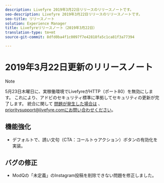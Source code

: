 ```yaml
---
description: Livefyre 2019年3月22日リリースのリリースノートです。
seo-description: Livefyre 2019年3月22日リリースのリリースノートです。
seo-title: リリースノート
solution: Experience Manager
title: Livefyreリリースノート（2019年3月22日）
translation-type: tm+mt
source-git-commit: 8dfd0ba4f1c0097f7e42818fa5c1ca81f3a77394

---
```



# 2019年3月22日更新のリリースノート

>[!NOTE]
>
>5月23日木曜日に、実稼働環境でLivefyreがHTTP（ポート80）を無効にします。  これにより、アドビのセキュリティ標準に準拠してセキュリティの更新が完了します。  統合に関して [問題が発生した場合は](mailto:prioritysupport@livefyre.com) 、prioritysupport@livefyre.comにお問い合わせください。

## 機能強化

* デフォルトで、誘い文句（CTA：コールトゥアクション）ボタンの有効化を実装。


## バグの修正

* ModQの「未定義」のInstagram投稿を削除できない問題を修正しました。
